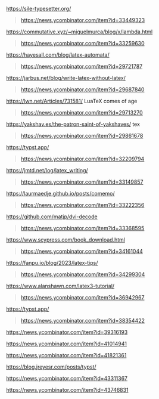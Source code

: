https://sile-typesetter.org/
> https://news.ycombinator.com/item?id=33449323

https://commutative.xyz/~miguelmurca/blog/x/lambda.html
> https://news.ycombinator.com/item?id=33259630

https://hayesall.com/blog/latex-automata/
> https://news.ycombinator.com/item?id=29721787
 
https://jarbus.net/blog/write-latex-without-latex/
> https://news.ycombinator.com/item?id=29687840

https://lwn.net/Articles/731581/ LuaTeX comes of age
> https://news.ycombinator.com/item?id=29713270

https://yakshav.es/the-patron-saint-of-yakshaves/ tex
> https://news.ycombinator.com/item?id=29861678

https://typst.app/
> https://news.ycombinator.com/item?id=32209794

https://jmtd.net/log/latex_writing/
> https://news.ycombinator.com/item?id=33149857

https://laurmaedje.github.io/posts/comemo/
> https://news.ycombinator.com/item?id=33222356

https://github.com/matjp/dvi-decode
> https://news.ycombinator.com/item?id=33368595

https://www.scypress.com/book_download.html
> https://news.ycombinator.com/item?id=34161044

https://fanpu.io/blog/2023/latex-tips/
> https://news.ycombinator.com/item?id=34299304

https://www.alanshawn.com/latex3-tutorial/
> https://news.ycombinator.com/item?id=36942967

https://typst.app/
> https://news.ycombinator.com/item?id=38354422

https://news.ycombinator.com/item?id=39316193

https://news.ycombinator.com/item?id=41014941

https://news.ycombinator.com/item?id=41821361

https://blog.jreyesr.com/posts/typst/

https://news.ycombinator.com/item?id=43311367

https://news.ycombinator.com/item?id=43746831